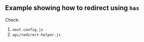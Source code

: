 ## Example showing how to redirect using `has`

Check:

1. `next.config.js`
2. `api/redirect-helper.js`

